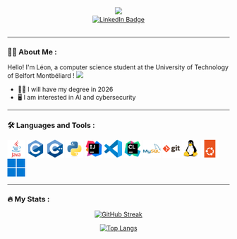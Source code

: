 <div id="header" align="center">
  <img     src="https://media.giphy.com/media/v1.Y2lkPTc5MGI3NjExZTZ4MWQyZmNndG5sNm13angyY2JpZWl4ZzEzZTgyNmM1a3VzYXBsOCZlcD12MV9pbnRlcm5hbF9naWZfYnlfaWQmY3Q9cw/zhYSVCirREeIZtONCI/giphy.gif" width="200"/>



  
  <div id="badges">
    <a href="www.linkedin.com/in/léon-morales">
      <img src="https://img.shields.io/badge/LinkedIn-blue?style=for-the-badge&logo=linkedin&logoColor=white" alt="LinkedIn Badge"/>
    </a>
  </div>

  <img src="https://komarev.com/ghpvc/?username=Leon-afk1&style=flat-square&color=blue" alt=""/>

  

  
  
</div>

  ---
  
### :man_technologist: About Me :

Hello! I'm Léon, a computer science student at the University of Technology of Belfort Montbéliard ! <img src="https://media.giphy.com/media/WUlplcMpOCEmTGBtBW/giphy.gif" width="30">

- :man_student: I will have my degree in 2026
- :desktop_computer: I am interested in AI and cybersecurity


---

### :hammer_and_wrench: Languages and Tools :

<div>
  <img src="https://github.com/devicons/devicon/blob/master/icons/java/java-original-wordmark.svg" title="Java" alt="Java" width="40" height="40"/>
    <img src="https://github.com/devicons/devicon/blob/master/icons/c/c-original.svg" title="C" **alt="C" width="40" height="40"/>
  <img src="https://github.com/devicons/devicon/blob/master/icons/cplusplus/cplusplus-original.svg" title="C++" alt="C++" width="40" height="40"/>
    <img src="https://github.com/devicons/devicon/blob/master/icons/python/python-original.svg" title="Python" **alt="Python" width="40" height="40"/>
  <img src="https://github.com/devicons/devicon/blob/master/icons/intellij/intellij-original.svg" title="intellij"  alt="intellij" width="40" height="40"/>
  <img src="https://github.com/devicons/devicon/blob/master/icons/vscode/vscode-original.svg" title="VScode" **alt="VScode" width="40" height="40"/>
   <img src="https://github.com/devicons/devicon/blob/master/icons/clion/clion-original.svg" title="CLion" **alt="CLion" width="40" height="40"/>
  <img src="https://github.com/devicons/devicon/blob/master/icons/mysql/mysql-original-wordmark.svg" title="MySQL"  alt="MySQL" width="40" height="40"/>
  <img src="https://github.com/devicons/devicon/blob/master/icons/git/git-original-wordmark.svg" title="Git" **alt="Git" width="40" height="40"/>
  <img src="https://github.com/devicons/devicon/blob/master/icons/linux/linux-original.svg" title="Linux" **alt="Linux" width="40" height="40"/>
  <img src="https://github.com/devicons/devicon/blob/master/icons/ubuntu/ubuntu-original.svg" title="Ubuntu" **alt="Ubuntu" width="40" height="40"/>
  <img src="https://github.com/devicons/devicon/blob/master/icons/windows11/windows11-original.svg" title="Windows" **alt="Windows" width="40" height="40"/>    
</div>


---


### :fire: My Stats :

 <div id="Stat" align="center">
    
  [![GitHub Streak](http://github-readme-streak-stats.herokuapp.com?user=Leon-afk1&theme=dark&background=000000)](https://git.io/streak-stats)
  
  [![Top Langs](https://github-readme-stats.vercel.app/api/top-langs/?username=Leon-afk1&layout=compact&theme=vision-friendly-dark)](https://github.com/anuraghazra/github-readme-stats)

</div>
